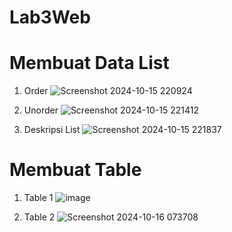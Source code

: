 # Lab3Web
# Membuat Data List
1. Order
![Screenshot 2024-10-15 220924](https://github.com/user-attachments/assets/badff1bd-9579-4c8f-928d-9ee197631fd7)

2. Unorder
![Screenshot 2024-10-15 221412](https://github.com/user-attachments/assets/dcd00f0d-39d9-49ad-b01f-1854e3985f4f)

3. Deskripsi List
![Screenshot 2024-10-15 221837](https://github.com/user-attachments/assets/a09c2034-9f1b-4993-b691-6567225e465d)

# Membuat Table
1. Table 1
![image](https://github.com/user-attachments/assets/283769cb-0f75-440c-83a8-a9fab7497a02)

2. Table 2
![Screenshot 2024-10-16 073708](https://github.com/user-attachments/assets/c4bd10d7-5e87-4cd2-9812-b80247a6c6ab)




 
